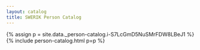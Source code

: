 ```yaml
---
layout: catalog
title: SWERIK Person Catalog
---
```

{% assign p = site.data._person-catalog.i-S7LcGmD5NuSMrFDW8LBeJ1 %}
{% include person-catalog.html p=p %}

